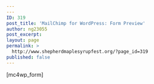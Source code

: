 ```yaml
---
---
ID: 319
post_title: 'MailChimp for WordPress: Form Preview'
author: ng23055
post_excerpt:
layout: page
permalink: >
  http://www.shepherdmaplesyrupfest.org/?page_id=319
published: false
---
```

[mc4wp_form]